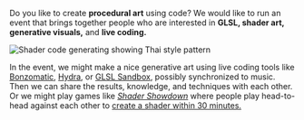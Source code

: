 <div class="lead">

Do you like to create **procedural art** using code? We would like to run an event that brings together people who are interested in **GLSL, shader art, generative visuals,** and **live coding.**

</div>

![Shader code generating showing Thai style pattern](https://user-images.githubusercontent.com/193136/186988734-f2b1949c-0bee-4503-bea5-c28d0d3a47c3.jpeg)

In the event, we might make a nice generative art using live coding tools like [Bonzomatic](https://github.com/Gargaj/Bonzomatic), [Hydra](https://hydra.ojack.xyz/), or [GLSL Sandbox](https://glslsandbox.com/), possibly synchronized to music. Then we can share the results, knowledge, and techniques with each other. Or we might play games like [_Shader Showdown_](https://www.facebook.com/shadershowdown) where people play head-to-head against each other to [create a shader within 30 minutes.](https://youtu.be/gmMPvUwyMxA?t=123)